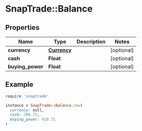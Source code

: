 # SnapTrade::Balance

## Properties

| Name | Type | Description | Notes |
| ---- | ---- | ----------- | ----- |
| **currency** | [**Currency**](Currency.md) |  | [optional] |
| **cash** | **Float** |  | [optional] |
| **buying_power** | **Float** |  | [optional] |

## Example

```ruby
require 'snaptrade'

instance = SnapTrade::Balance.new(
  currency: null,
  cash: 300.71,
  buying_power: 410.71
)
```

